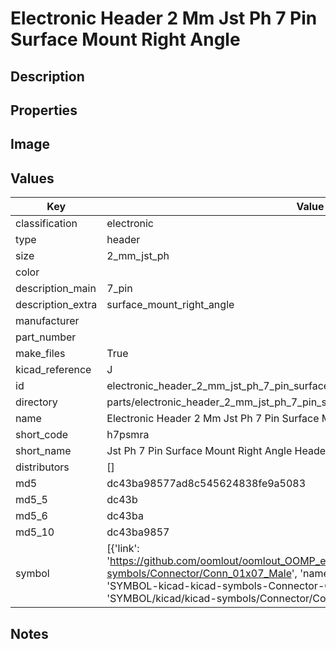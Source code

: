 # Electronic Header 2 Mm Jst Ph 7 Pin Surface Mount Right Angle

## Description

## Properties


## Image


## Values

| Key | Value |
| --- | --- |
| classification | electronic |
| type | header |
| size | 2_mm_jst_ph |
| color |  |
| description_main | 7_pin |
| description_extra | surface_mount_right_angle |
| manufacturer |  |
| part_number |  |
| make_files | True |
| kicad_reference | J |
| id | electronic_header_2_mm_jst_ph_7_pin_surface_mount_right_angle |
| directory | parts/electronic_header_2_mm_jst_ph_7_pin_surface_mount_right_angle |
| name | Electronic Header 2 Mm Jst Ph 7 Pin Surface Mount Right Angle |
| short_code | h7psmra |
| short_name | Jst Ph 7 Pin Surface Mount Right Angle Header 2 Mm Pitch |
| distributors | [] |
| md5 | dc43ba98577ad8c545624838fe9a5083 |
| md5_5 | dc43b |
| md5_6 | dc43ba |
| md5_10 | dc43ba9857 |
| symbol | [{'link': 'https://github.com/oomlout/oomlout_OOMP_eda_V2/tree/main/SYMBOL/kicad/kicad-symbols/Connector/Conn_01x07_Male', 'name': 'Connector : Conn_01x07_Male', 'id': 'SYMBOL-kicad-kicad-symbols-Connector-Conn_01x07_Male', 'directory': 'SYMBOL/kicad/kicad-symbols/Connector/Conn_01x07_Male/'}] |

## Notes


